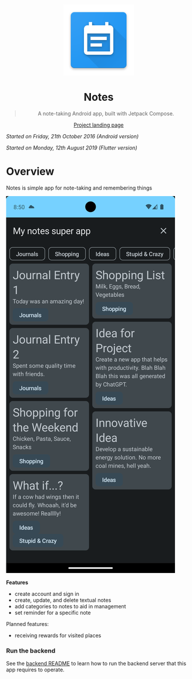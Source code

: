 <div align="center">

![App logo][app-logo]

# Notes

> A note-taking Android app, built with Jetpack Compose.

[Project landing page](https://otwartaturystyka.pl)

</div>

_Started on Friday, 21th October 2016 (Android version)_

_Started on Monday, 12th August 2019 (Flutter version)_

# Overview

Notes is simple app for note-taking and remembering things

![demo](./demo.png)

**Features**

- create account and sign in
- create, update, and delete textual notes
- add categories to notes to aid in management
- set reminder for a specific note

Planned features:

- receiving rewards for visited places

### Run the backend

See the [backend README] to learn how to run the backend server that this app
requires to operate.

[app-logo]: app/src/main/res/mipmap-xxxhdpi/ic_launcher.png
[backend README]: ../backend/README.md
